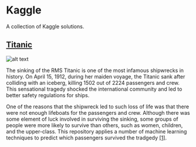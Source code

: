 # Kaggle
A collection of Kaggle solutions. 

## [Titanic](https://github.com/whiteg5/kaggle/tree/master/Titanic)

![alt text](https://upload.wikimedia.org/wikipedia/en/6/65/Titanic_Colourised%2C_photographed_in_Southampton.png "Titanic")

The sinking of the RMS Titanic is one of the most infamous shipwrecks in history.  On April 15, 1912, during her maiden voyage, the Titanic sank after colliding with an iceberg, killing 1502 out of 2224 passengers and crew. This sensational tragedy shocked the international community and led to better safety regulations for ships.

One of the reasons that the shipwreck led to such loss of life was that there were not enough lifeboats for the passengers and crew. Although there was some element of luck involved in surviving the sinking, some groups of people were more likely to survive than others, such as women, children, and the upper-class. This repository applies a number of machine learning techniques to predict which passengers survived the tradgedy [[1]](https://github.com/whiteg5/kaggle/tree/master/Titanic).
